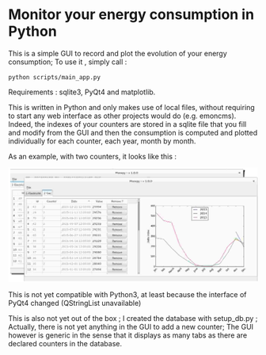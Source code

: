 # Monitor your energy consumption in Python

This is a simple GUI to record and plot the evolution of your energy consumption; To use it , simply call :

```
python scripts/main_app.py
```

Requirements : sqlite3, PyQt4 and matplotlib.


This is written in Python and only makes use of local files, without requiring to start any web interface as other projects would do (e.g. emoncms). Indeed, the indexes of your counters are stored in a sqlite file that you fill and modify from the GUI and then the consumption is computed and plotted individually for each counter, each year, month by month. 

As an example, with two counters, it looks like this :


![Monepy screenshot](https://github.com/jeremyfix/monepy/raw/master/screenshot.png "Monepy Screenshot")

This is not yet compatible with Python3, at least because the interface of PyQt4 changed (QStringList unavailable)

This is also not yet out of the box ; I created the database with setup_db.py ; Actually, there is not yet anything in the GUI to add a new counter; The GUI however is generic in the sense that it displays as many tabs as there are declared counters in the database. 


